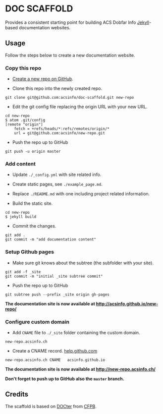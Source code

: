 # DOC SCAFFOLD

Provides a consistent starting point for building ACS Dobfar Info [Jekyll](https://jekyllrb.com/)-based documentation websites.

## Usage
Follow the steps below to create a new documentation website.

### Copy this repo

- [Create a new repo on GitHub](https://github.com/new).

- Clone this repo into the newly created repo. 

```
git clone git@github.com:acsinfo/doc-scaffold.git new-repo
```

- Edit the git config file replacing the origin URL with your new URL.

```
cd new-repo
$ atom .git/config
[remote "origin"]
    fetch = +refs/heads/*:refs/remotes/origin/*
    url = git@github.com:acsinfo/new-repo.git
```

- Push the repo up to GitHub 

``` 
git push -u origin master
```

### Add content
- Update `./_config.yml` with site related info.

- Create static pages, see `./example_page.md`.

- Replace `./README.md` with one including project related information.

- Build the static site.

```
cd new-repo
$ jekyll build
```

- Commit the changes.

```
git add .
git commit -m "add documentation content" 
```

### Setup Github pages
- Make sure git knows about the subtree (the subfolder with your site). 

```
git add -f _site
git commit -m "initial _site subtree commit"
```

- Push the repo up to GitHub 

```
git subtree push --prefix _site origin gh-pages
```


**The documentation site is now available at http://acsinfo.github.io/new-repo/**

### Configure custom domain

- Add `CNAME` file to `./_site` folder containing the custom domain. 

``` 
new-repo.acsinfo.ch
```

- Create a CNAME record. [help.github.com](https://help.github.com/articles/tips-for-configuring-a-cname-record-with-your-dns-provider/)

```
new-repo.acsinfo.ch CNAME   acsinfo.github.io
```
**The documentation site is now available at http://new-repo.acsinfo.ch/**



**Don't forget to push up to GitHub also the `master` branch.**

## Credits

The scaffold is based on [DOCter](https://github.com/cfpb/docter/) from [CFPB](http://cfpb.github.io/).
